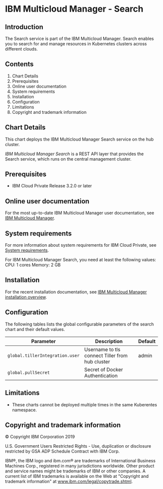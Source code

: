 # IBM Multicloud Manager - Search 

## Introduction

The Search service is part of the IBM Multicloud Manager. Search enables you to search for and manage resources in Kubernetes clusters across different clouds.

## Contents

 1. Chart Details
 2. Prerequisites
 2. Online user documentation
 3. System requirements
 4. Installation
 5. Configuration
 6. Limitations
 5. Copyright and trademark information

## Chart Details

This chart deploys the IBM Multicloud Manager Search service on the hub cluster.

_IBM Multicloud Manager Search_ is a REST API layer that provides the Search service, which runs on the central management cluster. 

## Prerequisites

* IBM Cloud Private Release 3.2.0 or later

## Online user documentation

For the most up-to-date IBM Multicloud Manager user documentation, see [IBM Multicloud Manager](https://www.ibm.com/support/knowledgecenter/SSBS6K_3.2.1/mcm/getting_started/introduction.html).

## System requirements

For more information about system requirements for IBM Cloud Private, see [System requirements](https://www.ibm.com/support/knowledgecenter/SSBS6K_3.2.1/supported_system_config/system_reqs.html).

 For IBM Multicloud Manager Search, you need at least the following values:
    CPU: 1 cores
    Memory: 2 GB

## Installation

For the recent installation documentation, see [IBM Multicloud Manager installation overview](https://www.ibm.com/support/knowledgecenter/SSBS6K_3.2.1/mcm/installing/installing.html).

## Configuration
The following tables lists the global configurable parameters of the search chart and their default values.

| Parameter | Description | Default |
|-----------|-------------|---------|
| `global.tillerIntegration.user` | Username to tls connect Tiller from hub cluster | admin |
| `global.pullSecret` | Secret of Docker Authentication|

## Limitations

* These charts cannot be deployed multiple times in the same Kuberentes namespace.

## Copyright and trademark information

© Copyright IBM Corporation 2019

U.S. Government Users Restricted Rights - Use, duplication or disclosure restricted by GSA ADP Schedule Contract with IBM Corp.

IBM®, the IBM logo and ibm.com® are trademarks of International Business Machines Corp., registered in many jurisdictions worldwide. Other product and service names might be trademarks of IBM or other companies. A current list of IBM trademarks is available on the Web at "Copyright and trademark information" at www.ibm.com/legal/copytrade.shtml.
